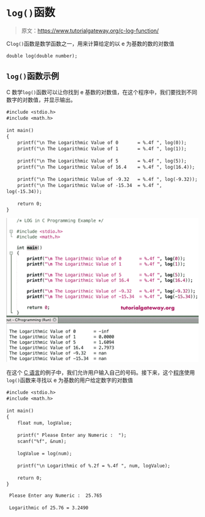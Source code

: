 # `log()`函数

> 原文：<https://www.tutorialgateway.org/c-log-function/>

C`log()`函数是数学函数之一，用来计算给定的以 e 为基数的数的对数值

```
double log(double number);
```

## `log()`函数示例

C 数学`log()`函数可以让你找到 e 基数的对数值，在这个程序中，我们要找到不同数字的对数值，并显示输出。

```
#include <stdio.h>
#include <math.h>

int main()
{
    printf("\n The Logarithmic Value of 0       = %.4f ", log(0));
    printf("\n The Logarithmic Value of 1       = %.4f ", log(1));

    printf("\n The Logarithmic Value of 5       = %.4f ", log(5));
    printf("\n The Logarithmic Value of 16.4    = %.4f ", log(16.4));

    printf("\n The Logarithmic Value of -9.32   = %.4f ", log(-9.32));  
    printf("\n The Logarithmic Value of -15.34  = %.4f ", log(-15.34));

    return 0;
}
```

![C log Function 1](img/80b26fab2b66d4bade88bed095352ac3.png)

在这个 [C 语言](https://www.tutorialgateway.org/c-programming/)的例子中，我们允许用户输入自己的号码。接下来，这个[程序](https://www.tutorialgateway.org/c-programming-examples/)使用`log()`函数来寻找以 e 为基数的用户给定数字的对数值

```
#include <stdio.h>
#include <math.h>

int main()
{
    float num, logValue;

    printf(" Please Enter any Numeric :  ");
    scanf("%f", &num);

    logValue = log(num);

    printf("\n Logarithmic of %.2f = %.4f ", num, logValue);

    return 0;
}
```

```
 Please Enter any Numeric :  25.765

 Logarithmic of 25.76 = 3.2490
```